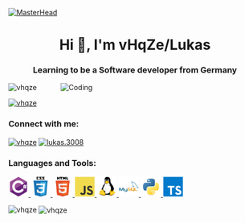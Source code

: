 [![MasterHead](https://cdn.discordapp.com/attachments/857714045251878972/1017344693861883954/sr_mesh.gif)]()
<h1 align="center">Hi 👋, I'm vHqZe/Lukas</h1>
<h3 align="center">Learning to be a Software developer from Germany</h3>
<img align="right" alt="Coding" width="400" src="https://media3.giphy.com/media/26tn33aiTi1jkl6H6/giphy.gif?cid=790b7611cfb7a4855c4665fa1786adb048c130e24bd9044e&rid=giphy.gif&ct=g">

<p align="left"> <img src="https://komarev.com/ghpvc/?username=vhqze&label=Profile%20views&color=0e75b6&style=flat" alt="vhqze" /> </p>

<p align="left"> <a href="https://twitter.com/vhqze" target="blank"><img src="https://img.shields.io/twitter/follow/vhqze?logo=twitter&style=for-the-badge" alt="vhqze" /></a> </p>

<h3 align="left">Connect with me:</h3>
<p align="left">
<a href="https://twitter.com/vhqze" target="blank"><img align="center" src="https://raw.githubusercontent.com/rahuldkjain/github-profile-readme-generator/master/src/images/icons/Social/twitter.svg" alt="vhqze" height="30" width="40" /></a>
<a href="https://instagram.com/lukas.3008" target="blank"><img align="center" src="https://raw.githubusercontent.com/rahuldkjain/github-profile-readme-generator/master/src/images/icons/Social/instagram.svg" alt="lukas.3008" height="30" width="40" /></a>
</p>

<h3 align="left">Languages and Tools:</h3>
<p align="left"> <a href="https://www.w3schools.com/cs/" target="_blank" rel="noreferrer"> <img src="https://raw.githubusercontent.com/devicons/devicon/master/icons/csharp/csharp-original.svg" alt="csharp" width="40" height="40"/> </a> <a href="https://www.w3schools.com/css/" target="_blank" rel="noreferrer"> <img src="https://raw.githubusercontent.com/devicons/devicon/master/icons/css3/css3-original-wordmark.svg" alt="css3" width="40" height="40"/> </a> <a href="https://www.w3.org/html/" target="_blank" rel="noreferrer"> <img src="https://raw.githubusercontent.com/devicons/devicon/master/icons/html5/html5-original-wordmark.svg" alt="html5" width="40" height="40"/> </a> <a href="https://developer.mozilla.org/en-US/docs/Web/JavaScript" target="_blank" rel="noreferrer"> <img src="https://raw.githubusercontent.com/devicons/devicon/master/icons/javascript/javascript-original.svg" alt="javascript" width="40" height="40"/> </a> <a href="https://www.linux.org/" target="_blank" rel="noreferrer"> <img src="https://raw.githubusercontent.com/devicons/devicon/master/icons/linux/linux-original.svg" alt="linux" width="40" height="40"/> </a> <a href="https://www.mysql.com/" target="_blank" rel="noreferrer"> <img src="https://raw.githubusercontent.com/devicons/devicon/master/icons/mysql/mysql-original-wordmark.svg" alt="mysql" width="40" height="40"/> </a> <a href="https://www.python.org" target="_blank" rel="noreferrer"> <img src="https://raw.githubusercontent.com/devicons/devicon/master/icons/python/python-original.svg" alt="python" width="40" height="40"/> </a> <a href="https://www.typescriptlang.org/" target="_blank" rel="noreferrer"> <img src="https://raw.githubusercontent.com/devicons/devicon/master/icons/typescript/typescript-original.svg" alt="typescript" width="40" height="40"/> </a> </p>

<p><img align="left" src="https://github-readme-stats.vercel.app/api/top-langs?username=vhqze&show_icons=true&locale=en&layout=compact" alt="vhqze" /></p>

<p>&nbsp;<img align="center" src="https://github-readme-stats.vercel.app/api?username=vhqze&show_icons=true&locale=en" alt="vhqze" /></p>
